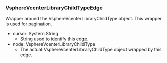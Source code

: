 ### VsphereVcenterLibraryChildTypeEdge
Wrapper around the VsphereVcenterLibraryChildType object. This wrapper is used for pagination.

- cursor: System.String
  - String used to identify this edge.
- node: VsphereVcenterLibraryChildType
  - The actual VsphereVcenterLibraryChildType object wrapped by this edge.
